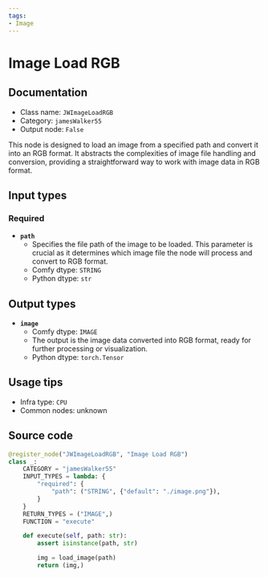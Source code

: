 ```yaml
---
tags:
- Image
---
```


# Image Load RGB
## Documentation
- Class name: `JWImageLoadRGB`
- Category: `jamesWalker55`
- Output node: `False`

This node is designed to load an image from a specified path and convert it into an RGB format. It abstracts the complexities of image file handling and conversion, providing a straightforward way to work with image data in RGB format.
## Input types
### Required
- **`path`**
    - Specifies the file path of the image to be loaded. This parameter is crucial as it determines which image file the node will process and convert to RGB format.
    - Comfy dtype: `STRING`
    - Python dtype: `str`
## Output types
- **`image`**
    - Comfy dtype: `IMAGE`
    - The output is the image data converted into RGB format, ready for further processing or visualization.
    - Python dtype: `torch.Tensor`
## Usage tips
- Infra type: `CPU`
- Common nodes: unknown


## Source code
```python
@register_node("JWImageLoadRGB", "Image Load RGB")
class _:
    CATEGORY = "jamesWalker55"
    INPUT_TYPES = lambda: {
        "required": {
            "path": ("STRING", {"default": "./image.png"}),
        }
    }
    RETURN_TYPES = ("IMAGE",)
    FUNCTION = "execute"

    def execute(self, path: str):
        assert isinstance(path, str)

        img = load_image(path)
        return (img,)

```

